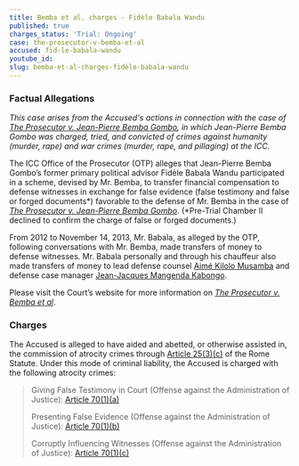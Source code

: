 ```yaml
---
title: Bemba et al. charges - Fidèle Babala Wandu
published: true
charges_status: 'Trial: Ongoing'
case: the-prosecutor-v-bemba-et-al
accused: fid-le-babala-wandu
youtube_id:
slug: bemba-et-al-charges-fidèle-babala-wandu
---
```



### Factual Allegations

*This case arises from the Accused's actions in connection with the case of [<u>The Prosecutor v. Jean-Pierre Bemba Gombo</u>](https://www.aba-icc.org/cases/case/the-prosecutor-v-bemba/), in which Jean-Pierre Bemba Gombo was charged, tried, and convicted of crimes against humanity (murder, rape) and war crimes (murder, rape, and pillaging) at the ICC.&nbsp;*

The ICC Office of the Prosecutor (OTP) alleges that Jean-Pierre Bemba Gombo’s former primary political advisor Fid&egrave;le Babala Wandu participated in a scheme, devised by Mr. Bemba, to transfer financial compensation to defense witnesses in exchange for false evidence (false testimony and false or forged documents\*) favorable to the defense of Mr. Bemba in the case of [*The Prosecutor v. Jean-Pierre Bemba Gombo*](https://www.aba-icc.org/cases/case/the-prosecutor-v-bemba/). (\*Pre-Trial Chamber II declined to confirm the charge of false or forged documents.)

From 2012 to November 14, 2013, Mr. Babala, as alleged by the OTP, following conversations with Mr. Bemba, made transfers of money to defense witnesses. Mr. Babala personally and through his chauffeur also made transfers of money to lead defense counsel [Aim&eacute; Kilolo Musamba](https://www.aba-icc.org/accused/aime-kilolo-musamba/) and defense case manager [Jean-Jacques Mangenda Kabongo](https://www.aba-icc.org/accused/jean-jacques-magenda-kabongo/).&nbsp;

Please visit the Court’s website for more information on [*The Prosecutor v. Bemba et al*](https://www.icc-cpi.int/car/Bemba-et-al).

### Charges

The Accused is alleged to have aided and abetted, or otherwise assisted in, the commission of atrocity crimes through&nbsp;[Article 25(3)(c)](http://www.casematrixnetwork.org/case-m/klamberg-commentary/rome-statute/#c1198) of the Rome Statute. Under this mode of criminal liability, the Accused is charged with the following atrocity crimes:

> Giving False Testimony in Court (Offense against the Administration of Justice):&nbsp;[Article 70(1)(a)](http://www.casematrixnetwork.org/case-m/klamberg-commentary/rome-statute/#c1243)
>
>
> Presenting False Evidence (Offense against the Administration of Justice): [Article 70(1)(b)](http://www.casematrixnetwork.org/case-m/klamberg-commentary/rome-statute/#c1243)
>
>
> Corruptly Influencing Witnesses (Offense against the Administration of Justice):&nbsp;[Article 70(1)(c)](http://www.casematrixnetwork.org/case-m/klamberg-commentary/rome-statute/#c1243)